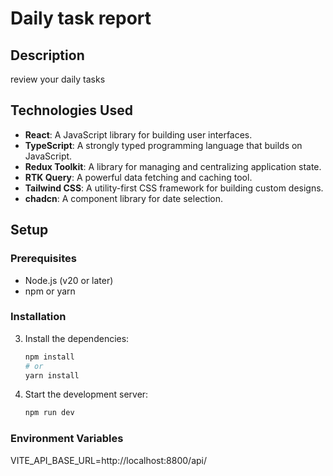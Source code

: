 # Daily task report

## Description

review your daily tasks 


## Technologies Used

- **React**: A JavaScript library for building user interfaces.
- **TypeScript**: A strongly typed programming language that builds on JavaScript.
- **Redux Toolkit**: A library for managing and centralizing application state.
- **RTK Query**: A powerful data fetching and caching tool.
- **Tailwind CSS**: A utility-first CSS framework for building custom designs.
- **chadcn**: A component library for date selection.

## Setup

### Prerequisites

- Node.js (v20 or later)
- npm or yarn

### Installation


3. Install the dependencies:

    ```bash
    npm install
    # or
    yarn install
    ```

4. Start the development server:

    ```bash
    npm run dev
      ```

### Environment Variables

VITE_API_BASE_URL=http://localhost:8800/api/


